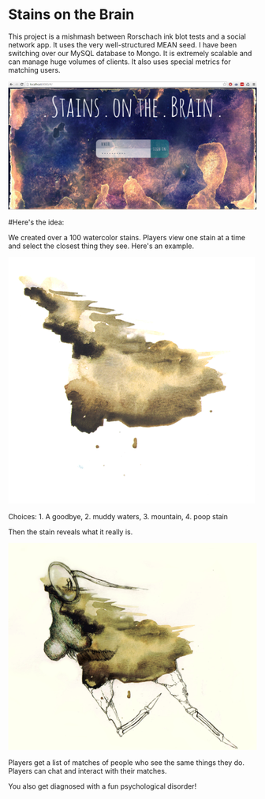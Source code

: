# Stains on the Brain

This project is a mishmash between Rorschach ink blot tests and a social network app. It uses the very well-structured MEAN seed. I have been switching over our MySQL database to Mongo. It is extremely scalable and can manage huge volumes of clients. It also uses special metrics for matching users.

![sc](/public/images/screenshot.png "login")

#Here's the idea:

We created over a 100 watercolor stains. Players view one stain at a time and select the closest thing they see. Here's an example.

![stain](/public/images/32.png "Stain # 32")
                                                                                                                                                               
Choices: 1. A goodbye, 2. muddy waters, 3. mountain, 4. poop stain


Then the stain reveals what it really is. 

![nose](/public/images/the_nose.jpg "Stain # 32")

Players get a list of matches of people who see the same things they do. Players can chat and interact with their matches.

You also get diagnosed with a fun psychological disorder!




